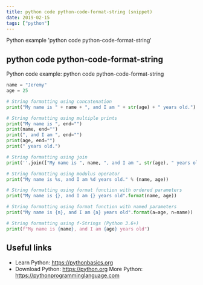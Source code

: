 ```yaml
---
title: python code python-code-format-string (snippet)
date: 2019-02-15
tags: ["python"]
---
```

Python example 'python code python-code-format-string'


## python code python-code-format-string

Python code example: python code python-code-format-string

```python
name = "Jeremy"
age = 25

# String formatting using concatenation
print("My name is " + name + ", and I am " + str(age) + " years old.")

# String formatting using multiple prints
print("My name is ", end="")
print(name, end="")
print(", and I am ", end="")
print(age, end="")
print(" years old.")

# String formatting using join
print(''.join(["My name is ", name, ", and I am ", str(age), " years old"]))

# String formatting using modulus operator
print("My name is %s, and I am %d years old." % (name, age))

# String formatting using format function with ordered parameters
print("My name is {}, and I am {} years old".format(name, age))

# String formatting using format function with named parameters
print("My name is {n}, and I am {a} years old".format(a=age, n=name))

# String formatting using f-Strings (Python 3.6+)
print(f"My name is {name}, and I am {age} years old")


```

## Useful links

- Learn Python: https://pythonbasics.org
- Download Python: https://python.org
More Python: https://pythonprogramminglanguage.com
